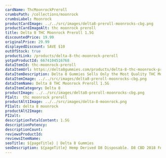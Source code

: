 ```yaml
---
cardName: ThcMoonrockPreroll
crumbsPath: /collections/moonrock
crumbsLabel: Moonrock
productCardImage: ../../src/images/delta8-preroll-moonrocks-cbg.png
productCardImageAlt: thc moonrock preroll
title: Delta 8 THC Moonrock Preroll 1.5G
discountedPrice: 19.99
originalPrice: 29.99
displayedDiscount: SAVE $10
outOfStock: true
productLink: /products/delta-8-thc-moonrock-preroll
yotpoProductId: 6674104516768
dataItemId: thc-moonrock-preroll
dataItemUrl: https://delta8gummies.com/products/delta-8-thc-moonrock-preroll
dataItemDescription: Delta 8 Gummies Sells Only the Most Quality THC Moonrock Preroll Fully Formulated from Hemp. These products are 2018 Federal Farm Bill Legal.
dataItemImage: ../../src/images/delta8-preroll-moonrocks-cbg.png
dataItemName: Delta 8 THC Moonrock Preroll 1.5G
dataItemCategory: Delta 8
productImage: ../../src/images/delta8-preroll-moonrocks-cbg.png
PIalt:  thc moonrock preroll
productAlt1Image: ../../src/images/delta-8-moonrock.png
PI1alt: delta 8 moonrock
productAlt2Image: 
PI2alt: 
descriptionTotalContent: 1.5G
descriptionPotency: 
descriptionCount: 
reviewsProductId: 
reviewsItemName: 
seoTitle: ${pageTitle} | Delta 8 Gummies
seoDescription: ${pageTitle} Hemp Derived D8 Disposable. D8 CBD 2018 Fedral Farm Bill legal. Consume Delta 8 thc Responsibly. 
---
```

